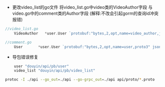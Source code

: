 

* 更改video_list的go文件
将video_list.go中video类的VideoAuthor字段
与video.go中的comment类的Author字段
(解释:不改会引起gorm的查询id冲突报错)
```go
//video_list.go
	VideoAuthor   *user.User `protobuf:"bytes,2,opt,name=video_author,json=videoAuthor,proto3" json:"video_author,omitempty" gorm:"foreignKey:Id"` // 使用 foreignKey 标签指定关联关系

//comment.go
	User       *user.User `protobuf:"bytes,2,opt,name=user,proto3" json:"user,omitempty" gorm:"foreignKey:Id"`                               // 评论用户信息

```

* 导包错误修复
```go
	user "douyin/api/pb/user"
	video_list "douyin/api/pb/video_list"
```

```bash
protoc -I ./api --go_out=./api --go-grpc_out=./api api/proto/*.proto
```
